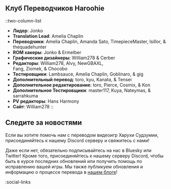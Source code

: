 ## Клуб Переводчиков Haroohie
::two-column-list
- **Лидер**: Jonko
- **Translation Lead**: Amelia Chaplin
- **Переводчики**: Amelia Chaplin, Amanda Sato, TimepieceMaster, Isillor, & thequadehunter
- **ROM хакеры**: Jonko & Ermelber
- **Графические дизайнеры**: William278 & Cerber
- **Редакторы**: William278, Alvy, NewGBAXL,<br/>Fang, Ziomek, & Chocobo
- **Тестировщики**: Lambsauce, Amelia Chaplin, Goblinaro, & gig
- **Дополнительный перевод**: toro, kyu, Kanata, & Tensei
- **Дополнительное редактирование**: toro, Pierce, Cosmix, & Kon
- **Дополнительное Тестировщики**: master117, Kuya, Nateymas, & sarrahkuma
- **PV редакторы**: Hans Harmony
- **Сайт**: William278
::

## Следите за новостями
Если вы хотите помочь нам с переводом видеоигр Харухи Судзумии, присоединяйтесь к нашему Discord серверу и свяжитесь с нами!

Даже если нет, обязательно подписывайтесь на нас в Bluesky или Twitter! Кроме того, присоединяйтесь к нашему серверу Discord, чтобы быть в курсе последних обновлений или получить помощь по исправлению вашей игры. Мы также публикуем обновления и информацию о процессе перевода в [нашем блоге](/blog)!

<!-- Social media, Discord and blog buttons -->
:social-links